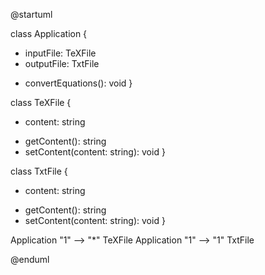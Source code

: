 @startuml

class Application {
  - inputFile: TeXFile
  - outputFile: TxtFile
  + convertEquations(): void
}

class TeXFile {
  - content: string
  + getContent(): string
  + setContent(content: string): void
}

class TxtFile {
  - content: string
  + getContent(): string
  + setContent(content: string): void
}

Application "1" --> "*" TeXFile
Application "1" --> "1" TxtFile

@enduml